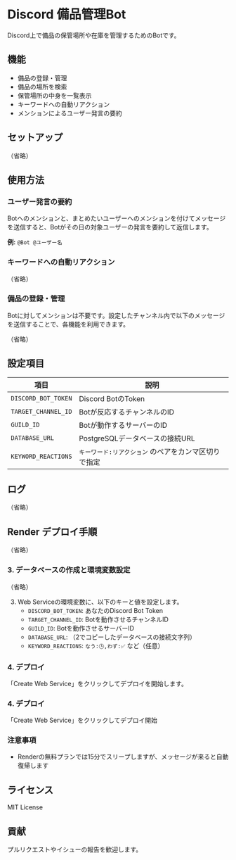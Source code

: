 # Discord 備品管理Bot

Discord上で備品の保管場所や在庫を管理するためのBotです。

## 機能

- 備品の登録・管理
- 備品の場所を検索
- 保管場所の中身を一覧表示
- キーワードへの自動リアクション
- メンションによるユーザー発言の要約

## セットアップ

（省略）

## 使用方法

### ユーザー発言の要約

Botへのメンションと、まとめたいユーザーへのメンションを付けてメッセージを送信すると、Botがその日の対象ユーザーの発言を要約して返信します。

**例:** `@Bot @ユーザー名`

### キーワードへの自動リアクション

（省略）

### 備品の登録・管理

Botに対してメンションは不要です。設定したチャンネル内で以下のメッセージを送信することで、各機能を利用できます。

（省略）

## 設定項目

| 項目 | 説明 |
|------|------|
| `DISCORD_BOT_TOKEN` | Discord BotのToken |
| `TARGET_CHANNEL_ID` | Botが反応するチャンネルのID |
| `GUILD_ID` | Botが動作するサーバーのID |
| `DATABASE_URL` | PostgreSQLデータベースの接続URL |
| `KEYWORD_REACTIONS` | `キーワード:リアクション` のペアをカンマ区切りで指定 |

## ログ

（省略）

## Render デプロイ手順

（省略）

### 3. データベースの作成と環境変数設定

（省略）

3. Web Serviceの環境変数に、以下のキーと値を設定します。
   - `DISCORD_BOT_TOKEN`: あなたのDiscord Bot Token
   - `TARGET_CHANNEL_ID`: Botを動作させるチャンネルID
   - `GUILD_ID`: Botを動作させるサーバーID
   - `DATABASE_URL`: （2でコピーしたデータベースの接続文字列）
   - `KEYWORD_REACTIONS`: `なう:🕒,わず:✅` など（任意）

### 4. デプロイ
「Create Web Service」をクリックしてデプロイを開始します。


### 4. デプロイ
「Create Web Service」をクリックしてデプロイ開始

### 注意事項
- Renderの無料プランでは15分でスリープしますが、メッセージが来ると自動復帰します

## ライセンス

MIT License

## 貢献

プルリクエストやイシューの報告を歓迎します。
